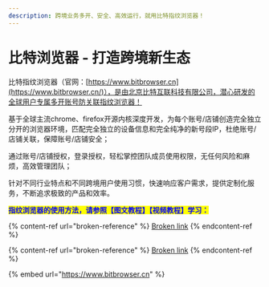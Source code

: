 ```yaml
---
description: 跨境业务多开、安全、高效运行，就用比特指纹浏览器！
---
```


# 比特浏览器 - 打造跨境新生态

比特指纹浏览器（官网：[https://www.bitbrowser.cn](https://www.bitbrowser.cn/)），是由北京比特互联科技有限公司，潜心研发的全球用户专属多开账号防关联指纹浏览器！

基于全球主流chrome、firefox开源内核深度开发，为每个账号/店铺创造完全独立分开的浏览器环境，匹配完全独立的设备信息和完全纯净的新号段IP，杜绝账号/店铺关联，保障账号/店铺安全；

通过账号/店铺授权，登录授权，轻松掌控团队成员使用权限，无任何风险和麻烦，高效管理团队；

针对不同行业特点和不同跨境用户使用习惯，快速响应客户需求，提供定制化服务，不断追求极致的产品和效率。

<mark style="color:blue;">**指纹浏览器的使用方法，请参照【图文教程】【视频教程】学习：**</mark>

{% content-ref url="broken-reference" %}
[Broken link](broken-reference)
{% endcontent-ref %}

{% content-ref url="broken-reference" %}
[Broken link](broken-reference)
{% endcontent-ref %}

{% embed url="https://www.bitbrowser.cn" %}
